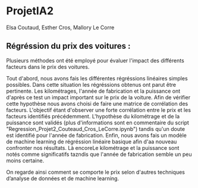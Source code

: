 # ProjetIA2
Elsa Coutaud, Esther Cros, Mallory Le Corre

## Régréssion du prix des voitures : 

Plusieurs méthodes ont été employé pour évaluer l'impact des différents facteurs dans le prix des voitures. 

Tout d'abord, nous avons fais les différentes régréssions linéaires simples possibles.
Dans cette situation les régréssions obtenus ont parut être pertinente. Les kilométrages, l'année de fabrication et la puissance ont d'après ce test un impact important sur le prix de la voiture.
Afin de vérifier cette hypothèse nous avons choisi de faire une matrice de corrélation des facteurs. L'objectif étant d'observer une forte corrélation entre le prix et les facteurs identifiés précédemment.
L'hypothèse du kilométrage et de la puissance sont validés (plus d'informations sont en commentaire du script "Regression_Projet2_Couteaud_Cros_LeCorre.ipynb") tandis qu'un doute est identifié pour l'année de fabrication.
Enfin, nous avons fais un modèle de machine learning de régréssion linéaire basique afin d'aa nouveau confronter nos résultats. Là encoreLe kilométrage et la puissance sont notés comme significatifs tazndis que l'année de fabrication semble un peu moins certaine. 

On regarde ainsi comment se comporte le prix selon d'autres techniques d’analyse de données et de machine learning. 

## 
